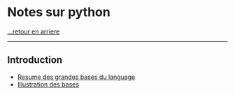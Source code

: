 # Notes sur python

[...retour en arriere](../../README.md)

---

## Introduction

- [Resume des grandes bases du language](./resume_bases.md)
- [Illustration des bases](./illustration_bases.py)
